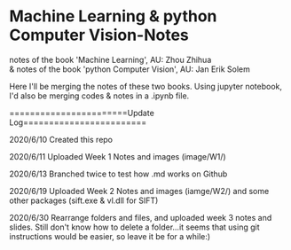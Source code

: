 # Machine Learning & python Computer Vision-Notes
notes of the book 'Machine Learning', AU: Zhou Zhihua
<br>& notes of the book 'python Computer Vision', AU: Jan Erik Solem

Here I'll be merging the notes of these two books. Using jupyter notebook, I'd also be merging codes & notes in a .ipynb file.

=======================Update Log========================

2020/6/10 Created this repo

2020/6/11 Uploaded Week 1 Notes and images (image/W1/)

2020/6/13 Branched twice to test how .md works on Github

2020/6/19 Uploaded Week 2 Notes and images (iamge/W2/) and some other packages (sift.exe & vl.dll for SIFT)

2020/6/30 Rearrange folders and files, and uploaded week 3 notes and slides. Still don't know how to delete a folder...it seems that using git instructions would be easier, so leave it be for a while:)
